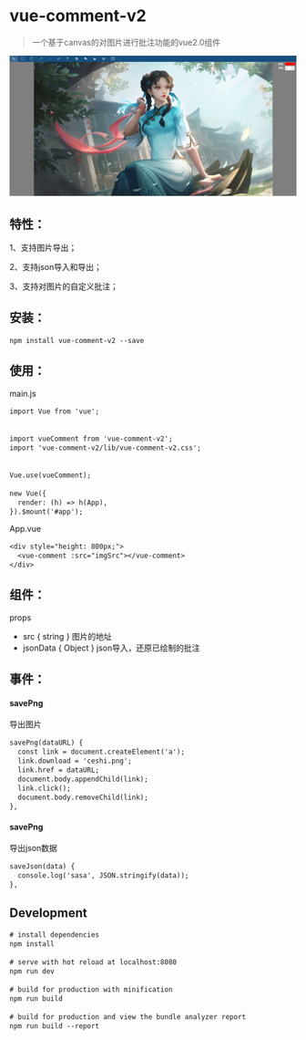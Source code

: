 # vue-comment-v2

>  一个基于canvas的对图片进行批注功能的vue2.0组件

![avatar](/dist/preview.png)

## 特性：

1、支持图片导出；

2、支持json导入和导出；

3、支持对图片的自定义批注；

## 安装：

```
npm install vue-comment-v2 --save
```

## 使用：

main.js

```
import Vue from 'vue';


import vueComment from 'vue-comment-v2';
import 'vue-comment-v2/lib/vue-comment-v2.css';


Vue.use(vueComment);

new Vue({
  render: (h) => h(App),
}).$mount('#app');
```

App.vue

```
<div style="height: 800px;">
  <vue-comment :src="imgSrc"></vue-comment>
</div>
```

## 组件：

props

- src { string }
  图片的地址
- jsonData { Object }
  json导入，还原已绘制的批注

## 事件：

#### savePng

导出图片

```
savePng(dataURL) {
  const link = document.createElement('a');
  link.download = 'ceshi.png';
  link.href = dataURL;
  document.body.appendChild(link);
  link.click();
  document.body.removeChild(link);
},
```

#### savePng

导出json数据

```
saveJson(data) {
  console.log('sasa', JSON.stringify(data));
},
```

## Development

```
# install dependencies
npm install

# serve with hot reload at localhost:8080
npm run dev

# build for production with minification
npm run build

# build for production and view the bundle analyzer report
npm run build --report
```

